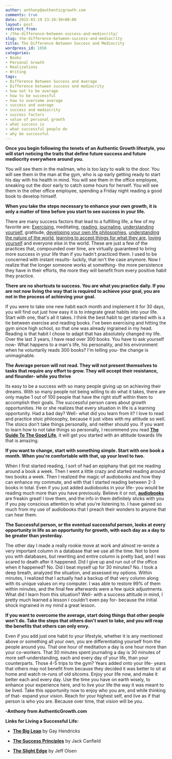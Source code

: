 ```yaml
---
author: anthony@authenticgrowth.com
comments: true
date: 2015-03-19 23:10:39+00:00
layout: post
redirect_from:
- /the-difference-between-success-and-mediocrity/
slug: the-difference-between-success-and-mediocrity
title: The Difference Between Success and Mediocrity
wordpress_id: 1656
categories:
- Books
- Personal Growth
- Realizations
- Writing
tags:
- Difference Between Success and Average
- Difference between success and mediocrity
- how not to be average
- how to be successful
- how to overcome average
- success and average
- success and mediocrity
- success factors
- value of personal growth
- what success is
- what successful people do
- why be successful
---
```


**Once you begin following the tenets of an Authentic Growth lifestyle, you will start noticing the traits that define future success and future mediocrity everywhere around you.**

You will see them in the mailman, who is too lazy to walk to the door. You will see them in the man at the gym, who is up early getting ready to start his day with his health in mind. You will see them in the office employee, sneaking out the door early to catch some hours for herself. You will see them in the other office employee, spending a Friday night reading a good book to develop himself.

**When you take the steps necessary to enhance your own growth, it is only a matter of time before you start to see success in your life.**

There are many success factors that lead to a fulfilling life, a few of my favorite are: [Exercising](http://www.authenticgrowth.com/importance-of-health/), meditating, [reading](http://www.authenticgrowth.com/read-these-books/), [journaling](http://www.authenticgrowth.com/morning-pages/), [understanding yourself](http://www.authenticgrowth.com/uncover-your-beliefs/), gratitude, [developing your own life philosophies](http://www.authenticgrowth.com/growth-mindset/), [understanding the nature of the world](http://www.authenticgrowth.com/be-careful-what-you-think-you-just-might-get-it/), [learning to accept things for what they are](http://www.authenticgrowth.com/tapping/), [loving yourself](http://www.authenticgrowth.com/the-importance-of-self-love/) and everyone else in the world. These are just a few of the practices that, compounded over time, are virtually guaranteed to bring more success in your life than if you hadn't practiced them. I used to be concerned with instant results- luckily, that isn't the case anymore. Now I realize that the longer someone works at something- the more persistence they have in their efforts, the more they will benefit from every positive habit they practice.

**There are no shortcuts to success. You are what you practice daily. If you are not now living the way that is required to achieve your goal, you are not in the process of achieving your goal.**

If you were to take one new habit each month and implement it for 30 days, you will find out just how easy it is to integrate great habits into your life. Start with one, that's all it takes. I think the best habit to get started with is a tie between exercise and reading books. I've been exercising and hitting the gym since high school, so that one was already ingrained in my head. Reading is that habit I chose to adapt that has absolutely changed my life. Over the last 3 years, I have read over 300 books. You have to ask yourself now- What happens to a man's life, his personality, and his environment when he voluntarily reads 300 books? I'm telling you- the change is unimaginable.

**The Average person will not read. They will not present themselves to tasks that require any effort to grow. They will accept their resistance, and flounder- while you thrive**

Its easy to be a success with so many people giving up on achieving their dreams. With so many people not being willing to do what it takes, there are only maybe 1 out of 100 people that have the right stuff within them to accomplish their goals. The successful person cares about growth opportunities. He or she realizes that every situation in life is a learning opportunity. Had a bad day? Well- what did you learn from it? I love to read and practice stoic philosophy, because it just vibes with my attitude so well. The stoics don't take things personally, and neither should you. If you want to learn how to not take things so personally, I recommend you read **[The Guide To The Good Life](http://amzn.to/1C1ZOnI)**, it will get you started with an attitude towards life that is amazing.

**If you want to change, start with something simple. Start with one book a month. When you're comfortable with that, up your level to two.**

When I first started reading, I sort of had an epiphany that got me reading around a book a week. Then I went a little crazy and started reading around two books a week. Then I realized the magic of audiobooks and how they can enhance my commute, and with that I started reading between 2-3 books in total. Even if you just added audiobooks in your life- you would be reading much more than you have previously. Believe it or not, **[audiobooks](http://www.amazon.com/Audible-Free-Trial-Digital-Membership/dp/B00NB86OYE/?ref_=assoc_tag_ph_1422899139880&_encoding=UTF8&camp=1789&creative=9325&linkCode=pf4&tag=authenticgrowth-20&linkId=TWJLBE5PL6XI6RYL)** are freakin great! I love them, and the info in them definitely sticks with you if you pay conscious attention to what you're listening to. I have gained so much from my use of audiobooks that I preach their wonders to anyone that can hear them.

**The Successful person, or the eventual successful person, looks at every opportunity in life as an opportunity for growth, with each day as a day to be greater than yesterday.**

The other day I made a really rookie move at work and almost re-wrote a very important column in a database that we use all the time. Not to bore you with databases, but rewriting and entire column is pretty bad, and I was scared to death after it happened. Did I give up and run out of the office when it happened? No. Did I beat myself up for 30 minutes? No. I took a deep breath, analyzed the situation, and assessed my options. Within minutes, I realized that I actually had a backup of that very column along with its unique values on my computer. I was able to restore 99% of them within minutes, and the final few afterwards were a few quick adjustments. What did I learn from this situation? Well- with a success attitude in mind, I pretty much learned a lesson I couldn't even pay for- because the initial shock ingrained in my mind a great lesson.

**If you want to overcome the average, start doing things that other people won't do. Take the steps that others don't want to take, and you will reap the benefits that others can only envy.**

Even if you add just one habit to your lifestyle, whether it is any mentioned above or something all your own, you are differentiating yourself from the people around you. That one hour of meditation a day is one hour more than your co-workers. That 30 minutes spent journaling a day is 30 minutes of more self-understanding, each and every day of your life, than your counterparts. Those 4-5 trips to the gym? Years added onto your life- years that others may not benefit from because they decided it was better to sit at home and watch re-runs of old sitcoms. Enjoy your life now, and make it better each and every day. Use the time you have on earth wisely, to enhance your experience here, and to live your life the way it was meant to be lived. Take this opportunity now to enjoy who you are, and while thinking of that- expand your vision. Reach for your highest self, and live as if that person is who you are. Because over time, that vision will be _you_.

**-Anthony from AuthenticGrowth.com**

**Links for Living a Successful Life:**



	
  * **[The Big Leap](http://amzn.to/1xD8YBU)** by Gay Hendricks

	
  * **[The Success Principles](http://amzn.to/1DDh7Of)** by Jack Canfield

	
  * [**The Slight Edge**](http://amzn.to/1GweEmq) by Jeff Olsen


